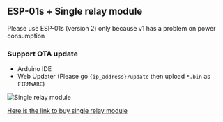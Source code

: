 ## ESP-01s + Single relay module

Please use ESP-01s (version 2) only because v1 has a problem on power consumption

### Support OTA update

- Arduino IDE
- Web Updater (Please go `{ip_address}/update` then upload `*.bin` as `FIRMWARE`)

![Single relay module](https://gd.lnwfile.com/xbuij8.jpg "single relay")

[Here is the link to buy single relay module](https://shopee.co.th/esp-8266-5-v-wifi-%E0%B9%82%E0%B8%A1%E0%B8%94%E0%B8%B9%E0%B8%A5%E0%B8%AA%E0%B8%A7%E0%B8%B4%E0%B8%97%E0%B8%8A%E0%B9%8C%E0%B8%84%E0%B8%A7%E0%B8%9A%E0%B8%84%E0%B8%B8%E0%B8%A1%E0%B8%A3%E0%B8%B0%E0%B8%A2%E0%B8%B0%E0%B9%84%E0%B8%81%E0%B8%A5-app-esp---01-i.59553004.1293725825?gclid=Cj0KCQjwwr32BRD4ARIsAAJNf_1gldGdGwilZScAe4UjgWSv9v3tFYgVEWWck9sJIEi86Fs0ZOLWF5gaAlZFEALw_wcB)
